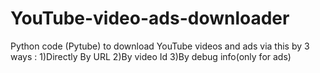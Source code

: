 # YouTube-video-ads-downloader
Python code (Pytube) to download YouTube videos and ads via this by 3 ways : 1)Directly By URL 2)By video Id 3)By debug info(only for ads)
